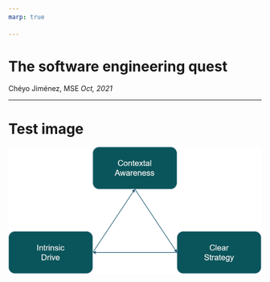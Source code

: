 ```yaml
---
marp: true

---
```


# The software engineering quest

Chéyo Jiménez, MSE
_Oct, 2021_

---

# Test image

![](../media/synergies.png)